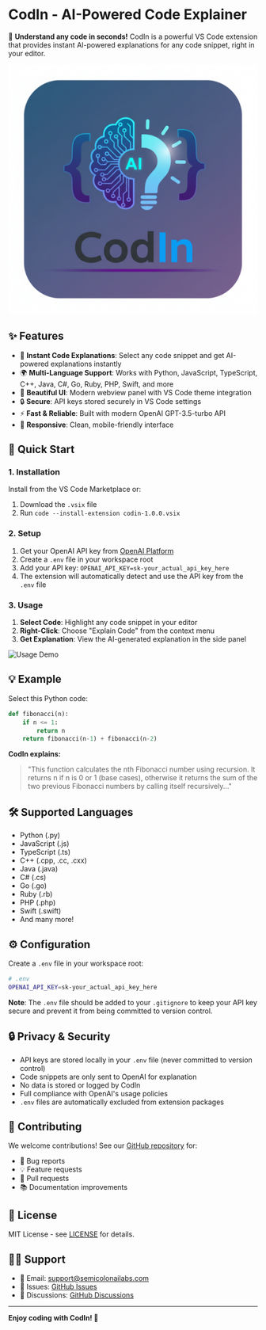 # CodIn - AI-Powered Code Explainer

🤖 **Understand any code in seconds!** CodIn is a powerful VS Code extension that provides instant AI-powered explanations for any code snippet, right in your editor.

![CodIn Logo](CodIn.png)

## ✨ Features

- 🚀 **Instant Code Explanations**: Select any code snippet and get AI-powered explanations instantly
- 🌍 **Multi-Language Support**: Works with Python, JavaScript, TypeScript, C++, Java, C#, Go, Ruby, PHP, Swift, and more
- 🎨 **Beautiful UI**: Modern webview panel with VS Code theme integration
- 🔒 **Secure**: API keys stored securely in VS Code settings
- ⚡ **Fast & Reliable**: Built with modern OpenAI GPT-3.5-turbo API
- 📱 **Responsive**: Clean, mobile-friendly interface

## 🚀 Quick Start

### 1. Installation

Install from the VS Code Marketplace or:
1. Download the `.vsix` file
2. Run `code --install-extension codin-1.0.0.vsix`

### 2. Setup

1. Get your OpenAI API key from [OpenAI Platform](https://platform.openai.com/)
2. Create a `.env` file in your workspace root
3. Add your API key: `OPENAI_API_KEY=sk-your_actual_api_key_here`
4. The extension will automatically detect and use the API key from the `.env` file

### 3. Usage

1. **Select Code**: Highlight any code snippet in your editor
2. **Right-Click**: Choose "Explain Code" from the context menu  
3. **Get Explanation**: View the AI-generated explanation in the side panel

![Usage Demo](https://via.placeholder.com/800x400?text=Usage+Demo)

## 💡 Example

Select this Python code:
```python
def fibonacci(n):
    if n <= 1:
        return n
    return fibonacci(n-1) + fibonacci(n-2)
```

**CodIn explains:**
> "This function calculates the nth Fibonacci number using recursion. It returns n if n is 0 or 1 (base cases), otherwise it returns the sum of the two previous Fibonacci numbers by calling itself recursively..."

## 🛠️ Supported Languages

- Python (.py)
- JavaScript (.js)
- TypeScript (.ts)
- C++ (.cpp, .cc, .cxx)
- Java (.java)
- C# (.cs)
- Go (.go)
- Ruby (.rb)
- PHP (.php)
- Swift (.swift)
- And many more!

## ⚙️ Configuration

Create a `.env` file in your workspace root:

```bash
# .env
OPENAI_API_KEY=sk-your_actual_api_key_here
```

**Note**: The `.env` file should be added to your `.gitignore` to keep your API key secure and prevent it from being committed to version control.

## 🔒 Privacy & Security

- API keys are stored locally in your `.env` file (never committed to version control)
- Code snippets are only sent to OpenAI for explanation  
- No data is stored or logged by CodIn
- Full compliance with OpenAI's usage policies
- `.env` files are automatically excluded from extension packages

## 🤝 Contributing

We welcome contributions! See our [GitHub repository](https://github.com/semicolonailabs/CodIn) for:
- 🐛 Bug reports
- 💡 Feature requests  
- 🔧 Pull requests
- 📚 Documentation improvements

## 📄 License

MIT License - see [LICENSE](LICENSE) for details.

## 🙋‍♂️ Support

- 📧 Email: support@semicolonailabs.com
- 🐛 Issues: [GitHub Issues](https://github.com/semicolonailabs/CodIn/issues)
- 💬 Discussions: [GitHub Discussions](https://github.com/semicolonailabs/CodIn/discussions)

---

**Enjoy coding with CodIn! 🎉**